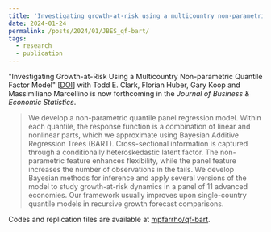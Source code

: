 ```yaml
---
title: 'Investigating growth-at-risk using a multicountry non-parametric quantile factor model'
date: 2024-01-24
permalink: /posts/2024/01/JBES_qf-bart/
tags:
  - research
  - publication
---
```


"Investigating Growth-at-Risk Using a Multicountry Non-parametric Quantile Factor Model" [[DOI](https://doi.org/10.1080/07350015.2024.2310020)] with Todd E. Clark, Florian Huber, Gary Koop and Massimiliano Marcellino is now forthcoming in the _Journal of Business & Economic Statistics_.

> We develop a non-parametric quantile panel regression model. Within each quantile, the response function is a combination of linear and nonlinear parts, which we approximate using Bayesian Additive Regression Trees (BART). Cross-sectional information is captured through a conditionally heteroskedastic latent factor. The non-parametric feature enhances flexibility, while the panel feature increases the number of observations in the tails. We develop Bayesian methods for inference and apply several versions of the model to study growth-at-risk dynamics in a panel of 11 advanced economies. Our framework usually improves upon single-country quantile models in recursive growth forecast comparisons.

Codes and replication files are available at [mpfarrho/qf-bart](https://github.com/mpfarrho/qf-bart).

